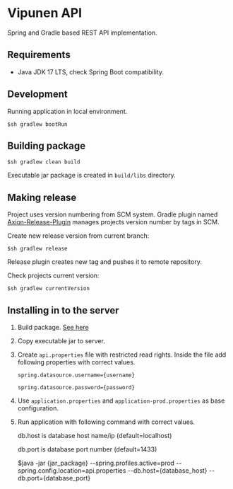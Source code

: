 # Vipunen API
Spring and Gradle based REST API implementation.

## Requirements
- Java JDK 17 LTS, check Spring Boot compatibility.

## Development
Running application in local environment.
    
    $sh gradlew bootRun

## <a name="build"></a>Building package
    
    $sh gradlew clean build
    
Executable jar package is created in `build/libs` directory.

## Making release
Project uses version numbering from SCM system. Gradle plugin named [Axion-Release-Plugin](https://github.com/allegro/axion-release-plugin)
manages projects version number by tags in SCM.

Create new release version from current branch:

    $sh gradlew release
    
Release plugin creates new tag and pushes it to remote repository.

Check projects current version:

    $sh gradlew currentVersion

## Installing in to the server
1. Build package. [See here](#build)

2. Copy executable jar to server.

3. Create `api.properties` file with restricted read rights. Inside the file add following properties with correct values.

    `spring.datasource.username={username}`
    
    `spring.datasource.password={password}`
4. Use `application.properties` and `application-prod.properties` as base configuration.
5. Run application with following command with correct values.
    
    db.host is database host name/ip (default=localhost)
    
    db.port is database port number (default=1433)
    
    
    $java -jar {jar_package} --spring.profiles.active=prod --spring.config.location=api.properties --db.host={database_host} --db.port={database_port}